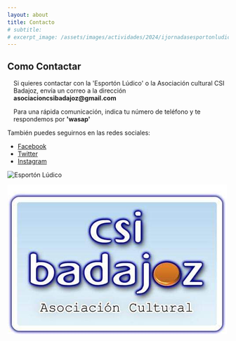 ```yaml
---
layout: about
title: Contacto
# subtitle: 
# excerpt_image: /assets/images/actividades/2024/ijornadasesportonludico/cartel.jpg
---
```


Como Contactar
---

<p style="margin-left: 1em;">
Si quieres contactar con la 'Esportón Lúdico' o la Asociación cultural CSI Badajoz, envía un correo a la dirección <b>asociacioncsibadajoz@gmail.com</b>
</p>
<p style="margin-left: 1em;">
Para una rápida comunicación, indica tu número de teléfono y te respondemos por <b>'wasap'</b>
</p>

También puedes seguirnos en las redes sociales:
* [Facebook](https://www.facebook.com/profile.php?id=61555864899995&sfnsn=scwspwa)
* [Twitter](https://twitter.com/EsportonLudico?t=j6UFkAL3VY5N2nVukPNuMw&s=09)
* [Instagram](https://www.instagram.com/ludicoesporton?utm_source=qr&igsh=ZnpjenNtMnR0NzQx)

![Esportón Lúdico](/assets/images/todas/logos_EsportonLudico_menor.jpg)

![CSI Badajoz](/assets/images/todas/logo_csibadajoz.jpg)
